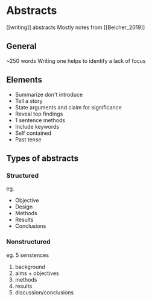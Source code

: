 # Abstracts
[[writing]] abstracts
Mostly notes from [[Belcher_2019]] 

## General
~250 words
Writing one helps to identify a lack of focus

## Elements
* Summarize don't introduce
* Tell a story
* State arguments and claim for significance
* Reveal top findings
* 1 sentence methods
* Include keywords
* Self contained
* Past tense

## Types of abstracts
### Structured
eg. 

* Objective
* Design
* Methods
* Results
* Conclusions

### Nonstructured
eg. 5 senstences

1. background
2. aims + objectives
3. methods
4. results
5. discussion/conclusions